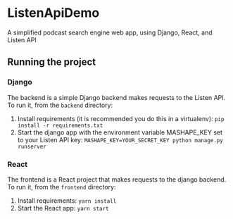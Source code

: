 # ListenApiDemo
A simplified podcast search engine web app, using Django, React, and Listen API

## Running the project

### Django

The backend is a simple Django backend makes requests to the Listen API. To run it, from the `backend` directory:

1. Install requirements (it is recommended you do this in a virtualenv): `pip install -r requirements.txt`
1. Start the django app with the environment variable MASHAPE_KEY set to your Listen API key: `MASHAPE_KEY=YOUR_SECRET_KEY python manage.py runserver`

### React

The frontend is a React project that makes requests to the django backend. To run it, from the `frontend` directory:

1. Install requirements: `yarn install`
1. Start the React app: `yarn start`
